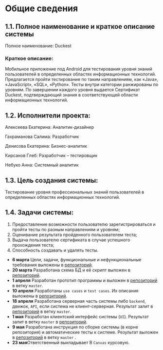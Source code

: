 ﻿# Общие сведения
 
## 1.1. Полное наименование и краткое описание системы

Полное наименование: Duckest 

### Краткое описание: 

Мобильное приложение под Android для тестирования уровня знаний пользователей в определенных областях информационных технологий. Предлагается пройти тестирование по таким направлениям, как «Java», «JavaScript», «SQL», «Python». Тесты внутри категории ранжированы по уровням. По завершении каждого уровня выдается Сертификат Duckest, подтверждающий знания в соответствующей области информационных технологий.

## 1.2. Исполнители проекта:

Алексеева Екатерина:  Аналитик-дизайнер

Гахраманова Салима:  Разработчик

Денисова Екатерина: Бизнес-аналитик

Кирсанов Глеб: Разработчик – тестировщик

Небуко Анна: Системный аналитик

## 1.3. Цель создания системы:
Тестирование уровня профессиональных знаний пользователей в определенных областях информационных технологий. 

## 1.4.  Задачи системы:
1.	Предоставление возможности пользователю зарегистрироваться и пройти тесты по разным направлениям и уровням;
2.	Оценивание результата пройденного пользователем теста;
3.	Выдача пользователю сертификата в случае успешного прохождения теста;
4.	Способность создавать и удалять тесты.


- **6 марта** Цели, задачи, функциональные и нефункциональные требования выложены в [репозиторий](https://github.com/Duckest/Duckest).
- **20 марта** Разработана схема БД и её скрипт выложен в [репозиторий](https://github.com/Duckest/Duckest).
- **1 апреля** Разработан прототип программы и выложен в [репозиторий](https://github.com/Duckest/Duckest) в ветку `master`.
- **10 апреля** Разработаны `use cases` и `test cases`.  Их описания выложены в [репозиторий](https://github.com/Duckest/Duckest).
- **18 апреля** Разработана серверная часть системы либо `backend`, движок, `API`, если система не клиент-серверная. Результат залит в [репозиторий](https://github.com/Duckest/Duckest) в ветку `master`. 
- **1 мая** Разработан клиентский интерфейс системы (`UI`). Результат залит в ветку `master` в [репозиторий](https://github.com/Duckest/Duckest).
- **9 мая** Разработана инструкция по сборке системы (в корне репозитория) и  автоматические тесты к системе. Результат выложен в [репозиторий](https://github.com/Duckest/Duckest) в ветку `master` .
- **23 мая**Ответственный выкладывает В `Canvas` курсовую.
